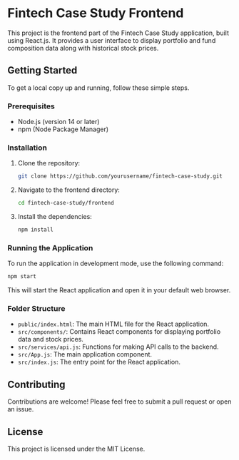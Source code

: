 # Fintech Case Study Frontend

This project is the frontend part of the Fintech Case Study application, built using React.js. It provides a user interface to display portfolio and fund composition data along with historical stock prices.

## Getting Started

To get a local copy up and running, follow these simple steps.

### Prerequisites

- Node.js (version 14 or later)
- npm (Node Package Manager)

### Installation

1. Clone the repository:
   ```bash
   git clone https://github.com/yourusername/fintech-case-study.git
   ```

2. Navigate to the frontend directory:
   ```bash
   cd fintech-case-study/frontend
   ```

3. Install the dependencies:
   ```bash
   npm install
   ```

### Running the Application

To run the application in development mode, use the following command:

```bash
npm start
```

This will start the React application and open it in your default web browser.

### Folder Structure

- `public/index.html`: The main HTML file for the React application.
- `src/components/`: Contains React components for displaying portfolio data and stock prices.
- `src/services/api.js`: Functions for making API calls to the backend.
- `src/App.js`: The main application component.
- `src/index.js`: The entry point for the React application.

## Contributing

Contributions are welcome! Please feel free to submit a pull request or open an issue.

## License

This project is licensed under the MIT License.